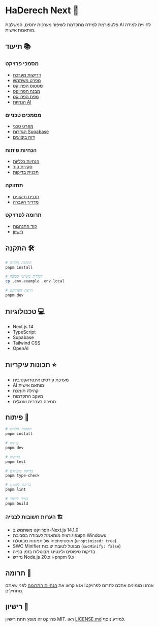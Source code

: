 # HaDerech Next 🚀

פלטפורמת למידה מתקדמת לשיפור מערכות יחסים, המשלבת AI לחוויית למידה מותאמת אישית.

## תיעוד 📚

### מסמכי פרויקט

- [דרישות מערכת](docs/project/REQUIREMENTS.md)
- [מפרט משתמש](docs/project/USER_SPEC.md)
- [סטטוס הפרויקט](docs/project/STATUS.md)
- [מבנה הפרויקט](docs/project/STRUCTURE.md)
- [מפת הפרויקט](docs/project/PROJECT_MAP.md)
- [הנחיות AI](docs/project/PROMPT.md)

### מסמכים טכניים

- [מפרט טכני](docs/technical/TECHNICAL_SPEC.md)
- [הגדרות Supabase](docs/technical/SUPABASE_CONFIG.md)
- [דוח ביצועים](docs/technical/PERFORMANCE.md)

### הנחיות פיתוח

- [הנחיות כלליות](docs/development/GUIDELINES.md)
- [סקירת קוד](docs/development/CODE_REVIEW.md)
- [תכנית בדיקות](docs/development/TEST_PLAN.md)

### תחזוקה

- [תכנית תיקונים](docs/maintenance/FIX_PLAN.md)
- [מדריך העברה](docs/maintenance/MIGRATION.md)

### תרומה לפרויקט

- [קוד התנהגות](docs/contributing/CODE_OF_CONDUCT.md)
- [רישיון](docs/contributing/LICENSE.md)

## התקנה 🛠️

```bash
# התקנת תלויות
pnpm install

# הגדרת משתני סביבה
cp .env.example .env.local

# הרצת הפרויקט
pnpm dev
```

## טכנולוגיות 💻

- Next.js 14
- TypeScript
- Supabase
- Tailwind CSS
- OpenAI

## תכונות עיקריות ⭐

- מערכת קורסים אינטראקטיבית
- AI מותאם אישית
- קהילה תומכת
- מעקב התקדמות
- תמיכה בעברית ואנגלית

## פיתוח 🔧

```bash
# התקנת תלויות
pnpm install

# פיתוח
pnpm dev

# בדיקות
pnpm test

# בדיקת טיפוסים
pnpm type-check

# בדיקת לינטינג
pnpm lint

# בנייה לייצור
pnpm build
```

### הערות חשובות לבנייה 🏗️

- הפרויקט משתמש ב-Next.js 14.1.0
- הקונפיגורציה מותאמת לעבודה בסביבת Windows
- אופטימיזציה של תמונות מבוטלת (`unoptimized: true`)
- SWC Minifier מבוטל לטובת יציבות (`swcMinify: false`)
- בדיקות טיפוסים ולינטינג מבוטלות בזמן בנייה
- נדרש Node.js 20.x ו-pnpm 9.x

## תרומה 🤝

אנחנו מזמינים אתכם לתרום לפרויקט! אנא קראו את [הנחיות התרומה](docs/contributing/CONTRIBUTING.md) לפני שאתם מתחילים.

## רישיון 📄

פרויקט זה מופץ תחת רישיון MIT. ראו [LICENSE.md](docs/contributing/LICENSE.md) למידע נוסף.
